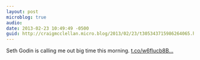 ```yaml
---
layout: post
microblog: true
audio: 
date: 2013-02-23 10:49:49 -0500
guid: http://craigmcclellan.micro.blog/2013/02/23/t305343715986264065.html
---
```

Seth Godin is calling me out big time this morning.  [t.co/w6fIucb8B...](http://t.co/w6fIucb8BC)
